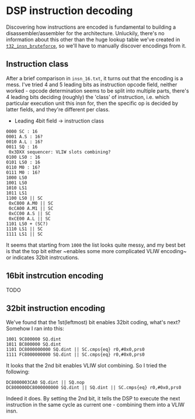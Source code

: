 # DSP instruction decoding 
Discovering how instructions are encoded is fundamental to building a disassembler/assembler for the architecture. Unluckily, there's no information about this other than the huge lookup table we've created in [`t32_insn_bruteforce`](https://github.com/fxsheep/seewa-eks/tree/main/info/t32_insn_bruteforce), so we'll have to manually discover encodings from it.

## Instruction class
After a brief comparison in `insn_16.txt`, it turns out that the encoding is a mess.
I've tried 4 and 5 leading bits as instruction opcode field, neither worked - opcode determination seems to be split into multiple parts, there's 4 leading bits deciding (roughly) the 'class' of instruction, i.e. which particular execution unit this insn for, then the specific op is decided by latter fields, and they're different per class.
 - Leading 4bit field -> instruction class
```
0000 SC : 16
0001 A.S : 16?
0010 A.L : 16?
0011 SQ : 16
 0x3DXX sequencer: VLIW slots combining?
0100 LS0 : 16
0101 LS0 : 16
0110 M0 : 16?
0111 M0 : 16?
1000 LS0
1001 LS0
1010 LS1
1011 LS1
1100 LS0 || SC
 0xC800 A.M0 || SC
 0cCA00 A.M1 || SC
 0xCC00 A.S || SC
 0xCE00 A.L || SC
1101 LS0 + (SC?)
1110 LS1 || SC
1111 LS1 || SC

```
It seems that starting from `1000` the list looks quite messy, and my best bet is that the top bit either ~enables some more complicated VLIW encoding~ or indicates 32bit instrcutions.

## 16bit instrcution encoding
TODO

## 32bit instruction encoding
We've found that the 1st(leftmost) bit enables 32bit coding, what's next? Somehow I ran into this:
```
1001 9C800000 SQ.dint
1011 BC800000 SQ.dint
1101 DC8000000000 SQ.dint || SC.cmps{eq} r0,#0x0,prs0
1111 FC8000000000 SQ.dint || SC.cmps{eq} r0,#0x0,prs0
```
It looks that the 2nd bit enables VLIW slot combining. So I tried the following:
```
DC8000003CA0 SQ.dint || SQ.nop
DC800000DC8000000000 SQ.dint || SQ.dint || SC.cmps{eq} r0,#0x0,prs0
```
Indeed it does. By setting the 2nd bit, it tells the DSP to execute the next instruction in the same cycle as current one - combining them into a VLIW insn.

